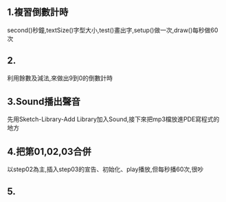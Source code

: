 ## 1.複習倒數計時
second()秒鐘,textSize()字型大小,test()畫出字,setup()做一次,draw()每秒做60次
## 2.
利用餘數及減法,來做出9到0的倒數計時
## 3.Sound播出聲音
先用Sketch-Library-Add Library加入Sound,接下來把mp3檔放進PDE寫程式的地方
## 4.把第01,02,03合併
以step02為主,插入step03的宣告、初始化、play播放,但每秒播60次,很吵
## 5.
